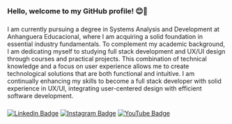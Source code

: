 <h3 align="left">Hello, welcome to my GitHub profile! 😊👋</h3>

###

<p align="left">I am currently pursuing a degree in Systems Analysis and Development at Anhanguera Educacional, where I am acquiring a solid foundation in essential industry fundamentals. To complement my academic background, I am dedicating myself to studying full stack development and UX/UI design through courses and practical projects. This combination of technical knowledge and a focus on user experience allows me to create technological solutions that are both functional and intuitive. I am continually enhancing my skills to become a full stack developer with solid experience in UX/UI, integrating user-centered design with efficient software development.</p>

###

[![Linkedin Badge](https://img.shields.io/badge/-Linkedin-blue?style=flat-square&logo=Linkedin&logoColor=white&link=https://www.linkedin.com/in/jbrunops/)](https://www.linkedin.com/in/jbrunops/) 
[![Instagram Badge](https://img.shields.io/badge/-Instagram-purple?style=flat-square&logo=Instagram&logoColor=white&link=https://www.instagram.com/jbrunops/)](https://www.instagram.com/jbrunops/)
[![YouTube Badge](<https://img.shields.io/badge/-YouTube-red?style=flat-square&logo=YouTube&logoColor=white&link=[https://www.youtube.com/@jbpdev/](https://www.youtube.com/@jbpdev)>)](https://www.youtube.com/@jbpdev)


<!--
**jbrunops/jbrunops** is a ✨ _special_ ✨ repository because its `README.md` (this file) appears on your GitHub profile.

Here are some ideas to get you started:

- 🔭 I’m currently working on ...
- 🌱 I’m currently learning ...
- 👯 I’m looking to collaborate on ...
- 🤔 I’m looking for help with ...
- 💬 Ask me about ...
- 📫 How to reach me: ...
- 😄 Pronouns: ...
- ⚡ Fun fact: ...
-->

